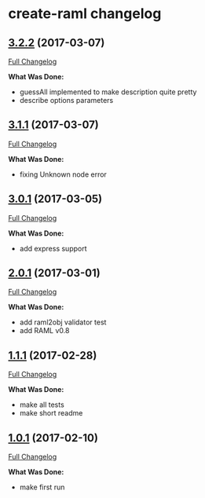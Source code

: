 # create-raml changelog

## [3.2.2](http://github.com/ivanoff/create-raml/tree/3.2.2) (2017-03-07)
[Full Changelog](http://github.com/ivanoff/create-raml/compare/3.1.1...3.2.2)

**What Was Done:**

- guessAll implemented to make description quite pretty
- describe options parameters


## [3.1.1](http://github.com/ivanoff/create-raml/tree/3.1.1) (2017-03-07)
[Full Changelog](http://github.com/ivanoff/create-raml/compare/3.0.1...3.1.1)

**What Was Done:**

- fixing Unknown node error


## [3.0.1](http://github.com/ivanoff/create-raml/tree/3.0.1) (2017-03-05)
[Full Changelog](http://github.com/ivanoff/create-raml/compare/2.0.1...3.0.1)

**What Was Done:**

- add express support


## [2.0.1](http://github.com/ivanoff/create-raml/tree/2.0.1) (2017-03-01)
[Full Changelog](http://github.com/ivanoff/create-raml/compare/1.1.1...2.0.1)

**What Was Done:**

- add raml2obj validator test
- add RAML v0.8


## [1.1.1](http://github.com/ivanoff/create-raml/tree/1.1.1) (2017-02-28)
[Full Changelog](http://github.com/ivanoff/create-raml/compare/1.0.1...1.1.1)

**What Was Done:**

- make all tests
- make short readme


## [1.0.1](http://github.com/ivanoff/create-raml/tree/1.0.1) (2017-02-10)
[Full Changelog](http://github.com/ivanoff/create-raml/compare/1.0.1...1.0.1)

**What Was Done:**

- make first run
